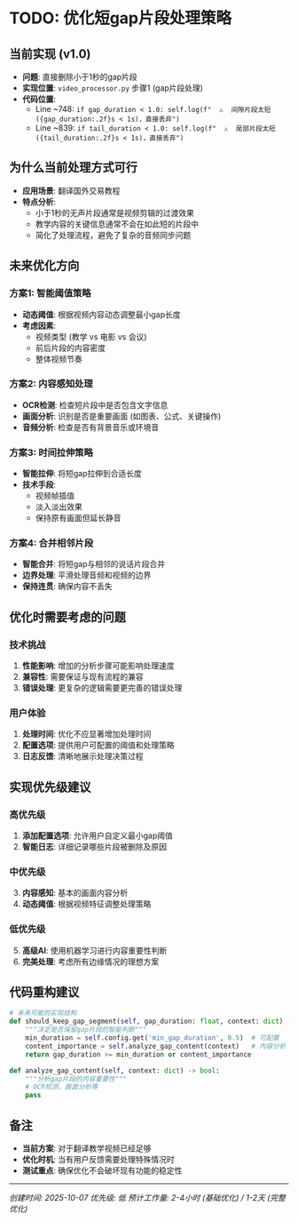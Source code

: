 # TODO: 优化短gap片段处理策略

## 当前实现 (v1.0)
- **问题**: 直接删除小于1秒的gap片段
- **实现位置**: `video_processor.py` 步骤1 (gap片段处理)
- **代码位置**:
  - Line ~748: `if gap_duration < 1.0: self.log(f"  ⚠️  间隙片段太短 ({gap_duration:.2f}s < 1s)，直接丢弃")`
  - Line ~839: `if tail_duration < 1.0: self.log(f"  ⚠️  尾部片段太短 ({tail_duration:.2f}s < 1s)，直接丢弃")`

## 为什么当前处理方式可行
- **应用场景**: 翻译国外交易教程
- **特点分析**:
  - 小于1秒的无声片段通常是视频剪辑的过渡效果
  - 教学内容的关键信息通常不会在如此短的片段中
  - 简化了处理流程，避免了复杂的音频同步问题

## 未来优化方向

### 方案1: 智能阈值策略
- **动态阈值**: 根据视频内容动态调整最小gap长度
- **考虑因素**:
  - 视频类型 (教学 vs 电影 vs 会议)
  - 前后片段的内容密度
  - 整体视频节奏

### 方案2: 内容感知处理
- **OCR检测**: 检查短片段中是否包含文字信息
- **画面分析**: 识别是否是重要画面 (如图表、公式、关键操作)
- **音频分析**: 检查是否有背景音乐或环境音

### 方案3: 时间拉伸策略
- **智能拉伸**: 将短gap拉伸到合适长度
- **技术手段**:
  - 视频帧插值
  - 淡入淡出效果
  - 保持原有画面但延长静音

### 方案4: 合并相邻片段
- **智能合并**: 将短gap与相邻的说话片段合并
- **边界处理**: 平滑处理音频和视频的边界
- **保持连贯**: 确保内容不丢失

## 优化时需要考虑的问题

### 技术挑战
1. **性能影响**: 增加的分析步骤可能影响处理速度
2. **兼容性**: 需要保证与现有流程的兼容
3. **错误处理**: 更复杂的逻辑需要更完善的错误处理

### 用户体验
1. **处理时间**: 优化不应显著增加处理时间
2. **配置选项**: 提供用户可配置的阈值和处理策略
3. **日志反馈**: 清晰地展示处理决策过程

## 实现优先级建议

### 高优先级
1. **添加配置选项**: 允许用户自定义最小gap阈值
2. **智能日志**: 详细记录哪些片段被删除及原因

### 中优先级
3. **内容感知**: 基本的画面内容分析
4. **动态阈值**: 根据视频特征调整处理策略

### 低优先级
5. **高级AI**: 使用机器学习进行内容重要性判断
6. **完美处理**: 考虑所有边缘情况的理想方案

## 代码重构建议
```python
# 未来可能的实现结构
def should_keep_gap_segment(self, gap_duration: float, context: dict) -> bool:
    """决定是否保留gap片段的智能判断"""
    min_duration = self.config.get('min_gap_duration', 0.5)  # 可配置
    content_importance = self.analyze_gap_content(context)   # 内容分析
    return gap_duration >= min_duration or content_importance

def analyze_gap_content(self, context: dict) -> bool:
    """分析gap片段的内容重要性"""
    # OCR检测、画面分析等
    pass
```

## 备注
- **当前方案**: 对于翻译教学视频已经足够
- **优化时机**: 当有用户反馈需要处理特殊情况时
- **测试重点**: 确保优化不会破坏现有功能的稳定性

---
*创建时间: 2025-10-07*
*优先级: 低*
*预计工作量: 2-4小时 (基础优化) / 1-2天 (完整优化)*